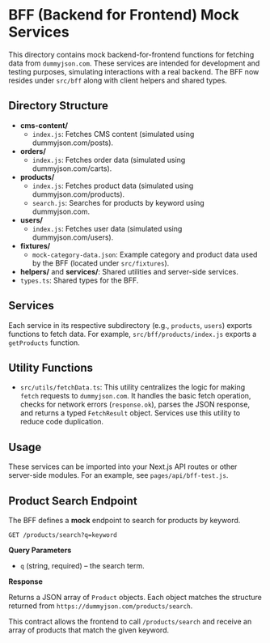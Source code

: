 # BFF (Backend for Frontend) Mock Services

This directory contains mock backend-for-frontend functions for fetching data from `dummyjson.com`. These services are intended for development and testing purposes, simulating interactions with a real backend. The BFF now resides under `src/bff` along with client helpers and shared types.

## Directory Structure

- **cms-content/**
  - `index.js`: Fetches CMS content (simulated using dummyjson.com/posts).
- **orders/**
  - `index.js`: Fetches order data (simulated using dummyjson.com/carts).
- **products/**
  - `index.js`: Fetches product data (simulated using dummyjson.com/products).
  - `search.js`: Searches for products by keyword using dummyjson.com.
- **users/**
  - `index.js`: Fetches user data (simulated using dummyjson.com/users).
- **fixtures/**
  - `mock-category-data.json`: Example category and product data used by the BFF (located under `src/fixtures`).
- **helpers/** and **services/**: Shared utilities and server-side services.
- `types.ts`: Shared types for the BFF.

## Services

Each service in its respective subdirectory (e.g., `products`, `users`) exports functions to fetch data. For example, `src/bff/products/index.js` exports a `getProducts` function.

## Utility Functions

- `src/utils/fetchData.ts`: This utility centralizes the logic for making `fetch` requests to `dummyjson.com`. It handles the basic fetch operation, checks for network errors (`response.ok`), parses the JSON response, and returns a typed `FetchResult` object. Services use this utility to reduce code duplication.

## Usage

These services can be imported into your Next.js API routes or other server-side modules. For an example, see `pages/api/bff-test.js`.

## Product Search Endpoint

The BFF defines a **mock** endpoint to search for products by keyword.

```
GET /products/search?q=keyword
```

**Query Parameters**

- `q` (string, required) – the search term.

**Response**

Returns a JSON array of `Product` objects. Each object matches the structure returned from `https://dummyjson.com/products/search`.

This contract allows the frontend to call `/products/search` and receive an array of products that match the given keyword.
